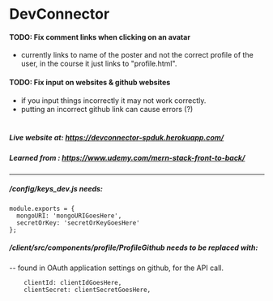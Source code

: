 # DevConnector

#### TODO: Fix comment links when clicking on an avatar
  - currently links to name of the poster and not the correct profile of the user, in the course it just links to "profile.html".

#### TODO: Fix input on websites  & github websites
  - if you input things incorrectly it may not work correctly.
  - putting an incorrect github link can cause errors (?)

#
##### Live website at: https://devconnector-spduk.herokuapp.com/
##### Learned from : https://www.udemy.com/mern-stack-front-to-back/
---






##### /config/keys_dev.js needs:

```
module.exports = {
  mongoURI: 'mongoURIGoesHere',
  secretOrKey: 'secretOrKeyGoesHere'
};
```
##### /client/src/components/profile/ProfileGithub needs to be replaced with:
-- found in OAuth application settings on github, for the API call.
```
    clientId: clientIdGoesHere,
    clientSecret: clientSecretGoesHere,
```

